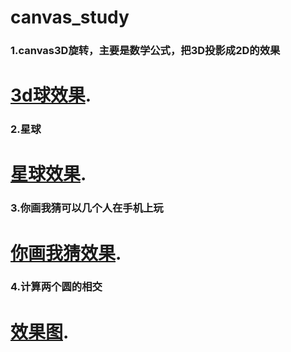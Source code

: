# canvas_study

### 1.canvas3D旋转，主要是数学公式，把3D投影成2D的效果
# [3d球效果](https://xiaozhouge.github.io/canvas_study/).

### 2.星球
# [星球效果](https://xiaozhouge.github.io/canvas_study/star.html).

### 3.你画我猜可以几个人在手机上玩
# [你画我猜效果](http://47.104.20.197:3002/mob.html).

### 4.计算两个圆的相交

# [效果图](https://github.com/xiaozhouge/canvas_study/blob/master/WeChat%20Image_20180828135139.png?raw=true).
